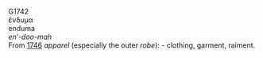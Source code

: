 <body>
  <p>G1742<br>  ἔνδυμα  <br> enduma  <br><i>en‘-doo-mah </i><br>From <a href="g1746.htm">1746</a>  <i>apparel</i> (especially the outer <i>robe</i>): - clothing, garment, raiment.<br></p>
 </body>